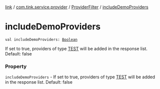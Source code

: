 [link](../../index.md) / [com.tink.service.provider](../index.md) / [ProviderFilter](index.md) / [includeDemoProviders](./include-demo-providers.md)

# includeDemoProviders

`val includeDemoProviders: `[`Boolean`](https://kotlinlang.org/api/latest/jvm/stdlib/kotlin/-boolean/index.html)

If set to true, providers of type [TEST](../../com.tink.model.provider/-provider/-type/-t-e-s-t.md) will
be added in the response list. Default: false

### Property

`includeDemoProviders` - If set to true, providers of type [TEST](../../com.tink.model.provider/-provider/-type/-t-e-s-t.md) will
be added in the response list. Default: false